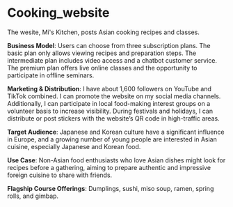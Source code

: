 # Cooking_website
The wesite, Mi's Kitchen, posts Asian cooking recipes and classes.

**Business Model**: Users can choose from three subscription plans. The basic plan only allows viewing recipes and preparation steps. The intermediate plan includes video access and a chatbot customer service. The premium plan offers live online classes and the opportunity to participate in offline seminars.

**Marketing & Distribution**: I have about 1,600 followers on YouTube and TikTok combined. I can promote the website on my social media channels. Additionally, I can participate in local food-making interest groups on a volunteer basis to increase visibility. During festivals and holidays, I can distribute or post stickers with the website’s QR code in high-traffic areas.

**Target Audience**: Japanese and Korean culture have a significant influence in Europe, and a growing number of young people are interested in Asian cuisine, especially Japanese and Korean food.

**Use Case**: Non-Asian food enthusiasts who love Asian dishes might look for recipes before a gathering, aiming to prepare authentic and impressive foreign cuisine to share with friends.

**Flagship Course Offerings**: Dumplings, sushi, miso soup, ramen, spring rolls, and gimbap.
